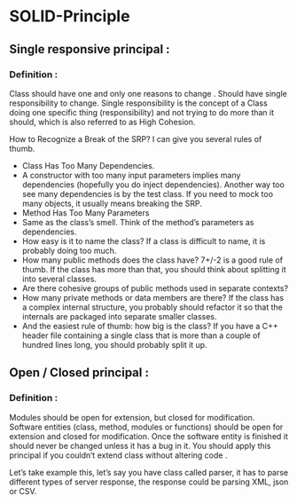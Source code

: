 # SOLID-Principle

## Single responsive principal :

### Definition :
Class should have one and only one reasons to change . Should have single responsibility to change.
Single responsibility is the concept of a Class doing one specific thing (responsibility) and not trying to do more than it should, which is also referred to as High Cohesion.

How to Recognize a Break of the SRP?
I can give you several rules of thumb.
- Class Has Too Many Dependencies.
- A constructor with too many input parameters implies many dependencies (hopefully you do inject dependencies). Another way too see many dependencies is by the test class.
If you need to mock too many objects, it usually means breaking the SRP.
- Method Has Too Many Parameters
- Same as the class’s smell. Think of the method’s parameters as dependencies.
- How easy is it to name the class? If a class is difficult to name, it is probably doing too much.
- How many public methods does the class have? 7+/-2 is a good rule of thumb. If the class has more than that, you should think about splitting it into several classes.
- Are there cohesive groups of public methods used in separate contexts?
- How many private methods or data members are there? If the class has a complex internal structure, you probably should refactor it so that the internals are packaged into separate smaller classes.
- And the easiest rule of thumb: how big is the class? If you have a C++ header file containing a single class that is more than a couple of hundred lines long, you should probably split it up.



## Open / Closed principal :

### Definition :
Modules should be open for extension, but closed for modification.
Software entities (class, method, modules or functions) should be open for extension and
closed for modification.
Once the software entity is finished it should never be changed unless it has a bug in it.
You should apply this principal if you couldn’t extend class without altering code .

Let’s take example this, let’s say you have class called parser, it has to parse different types of server
response, the response could be parsing XML, json or CSV.


